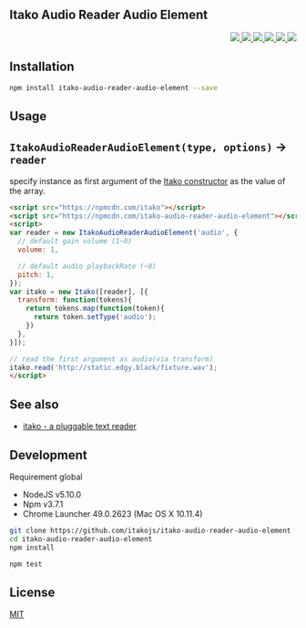 Itako Audio Reader Audio Element
---

<p align="right">
  <a href="https://npmjs.org/package/itako-audio-reader-audio-element">
    <img src="https://img.shields.io/npm/v/itako-audio-reader-audio-element.svg?style=flat-square">
  </a>
  <a href="https://travis-ci.org/itakojs/itako-audio-reader-audio-element">
    <img src="http://img.shields.io/travis/itakojs/itako-audio-reader-audio-element.svg?style=flat-square">
  </a>
  <a href="https://ci.appveyor.com/project/59naga/itako-audio-reader-audio-element">
    <img src="https://img.shields.io/appveyor/ci/59naga/itako-audio-reader-audio-element.svg?style=flat-square">
  </a>
  <a href="https://codeclimate.com/github/itakojs/itako-audio-reader-audio-element/coverage">
    <img src="https://img.shields.io/codeclimate/github/itakojs/itako-audio-reader-audio-element.svg?style=flat-square">
  </a>
  <a href="https://codeclimate.com/github/itakojs/itako-audio-reader-audio-element">
    <img src="https://img.shields.io/codeclimate/coverage/github/itakojs/itako-audio-reader-audio-element.svg?style=flat-square">
  </a>
  <a href="https://gemnasium.com/itakojs/itako-audio-reader-audio-element">
    <img src="https://img.shields.io/gemnasium/itakojs/itako-audio-reader-audio-element.svg?style=flat-square">
  </a>
</p>

Installation
---
```bash
npm install itako-audio-reader-audio-element --save
```

Usage
---

## `ItakoAudioReaderAudioElement(type, options)` -> `reader`

specify instance as first argument of the [Itako constructor](https://github.com/itakojs/itako#usage) as the value of the array.

```html
<script src="https://npmcdn.com/itako"></script>
<script src="https://npmcdn.com/itako-audio-reader-audio-element"></script>
<script>
var reader = new ItakoAudioReaderAudioElement('audio', {
  // default gain volume (1~0)
  volume: 1,

  // default audio playbackRate (~0)
  pitch: 1,
});
var itako = new Itako([reader], [{
  transform: function(tokens){
    return tokens.map(function(token){
      return token.setType('audio');
    })
  },
}]);

// read the first argument as audio(via transform)
itako.read('http://static.edgy.black/fixture.wav');
</script>
```

See also
---
- [itako - a pluggable text reader](https://github.com/itakojs/itako)

Development
---
Requirement global
* NodeJS v5.10.0
* Npm v3.7.1
* Chrome Launcher 49.0.2623 (Mac OS X 10.11.4)

```bash
git clone https://github.com/itakojs/itako-audio-reader-audio-element
cd itako-audio-reader-audio-element
npm install

npm test
```

License
---
[MIT](http://59naga.mit-license.org/)
